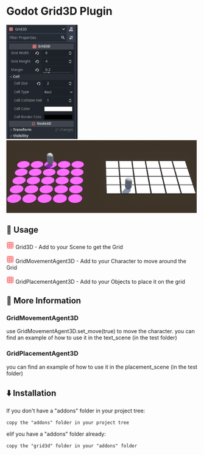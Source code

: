 # Godot Grid3D Plugin

<img src="documentation/images/Editor_Showcase.png" height="300"/> <img src="documentation/images/Grid3D_Showcase.png" width="500"/> 

## 🚀 Usage
<img src="addons/grid3d/assets/Grid3D.png" height="20"/> Grid3D - Add to your Scene to get the Grid

<img src="addons/grid3d/assets/Grid3D.png" height="20"/> GridMovementAgent3D - Add to your Character to move around the Grid

<img src="addons/grid3d/assets/Grid3D.png" height="20"/> GridPlacementAgent3D - Add to your Objects to place it on the grid

## 📖 More Information
### GridMovementAgent3D
use GridMovementAgent3D.set_move(true) to move the character.
you can find an example of how to use it in the text_scene (in the test folder)

### GridPlacementAgent3D
you can find an example of how to use it in the placement_scene (in the test folder)

## ⬇️ Installation
If you don't have a "addons" folder in your project tree:

	copy the "addons" folder in your project tree
	
elif you have a "addons" folder already:

	copy the "grid3d" folder in your "addons" folder
